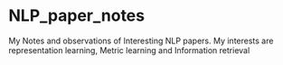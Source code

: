 # NLP_paper_notes
My Notes and observations of Interesting NLP papers. My interests are representation learning, Metric learning and Information retrieval
